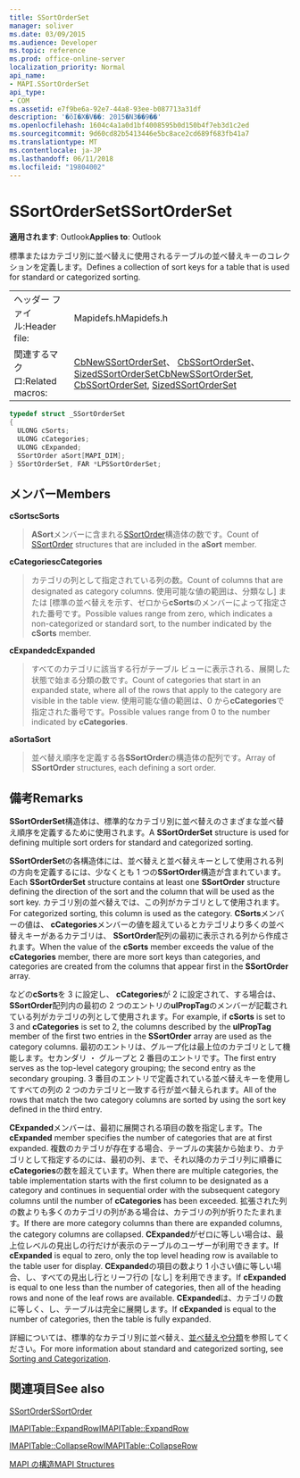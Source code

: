```yaml
---
title: SSortOrderSet
manager: soliver
ms.date: 03/09/2015
ms.audience: Developer
ms.topic: reference
ms.prod: office-online-server
localization_priority: Normal
api_name:
- MAPI.SSortOrderSet
api_type:
- COM
ms.assetid: e7f9be6a-92e7-44a8-93ee-b087713a31df
description: '�ŏI�X�V��: 2015�N3��9��'
ms.openlocfilehash: 1604c4a1a0d1bf4008595b0d150b4f7eb3d1c2ed
ms.sourcegitcommit: 9d60cd82b5413446e5bc8ace2cd689f683fb41a7
ms.translationtype: MT
ms.contentlocale: ja-JP
ms.lasthandoff: 06/11/2018
ms.locfileid: "19804002"
---
```

# <a name="ssortorderset"></a><span data-ttu-id="1be59-103">SSortOrderSet</span><span class="sxs-lookup"><span data-stu-id="1be59-103">SSortOrderSet</span></span>

  
  
<span data-ttu-id="1be59-104">**適用されます**: Outlook</span><span class="sxs-lookup"><span data-stu-id="1be59-104">**Applies to**: Outlook</span></span> 
  
<span data-ttu-id="1be59-105">標準またはカテゴリ別に並べ替えに使用されるテーブルの並べ替えキーのコレクションを定義します。</span><span class="sxs-lookup"><span data-stu-id="1be59-105">Defines a collection of sort keys for a table that is used for standard or categorized sorting.</span></span>
  
|||
|:-----|:-----|
|<span data-ttu-id="1be59-106">ヘッダー ファイル:</span><span class="sxs-lookup"><span data-stu-id="1be59-106">Header file:</span></span>  <br/> |<span data-ttu-id="1be59-107">Mapidefs.h</span><span class="sxs-lookup"><span data-stu-id="1be59-107">Mapidefs.h</span></span>  <br/> |
|<span data-ttu-id="1be59-108">関連するマクロ:</span><span class="sxs-lookup"><span data-stu-id="1be59-108">Related macros:</span></span>  <br/> |<span data-ttu-id="1be59-109">[CbNewSSortOrderSet](cbnewssortorderset.md)、 [CbSSortOrderSet](cbssortorderset.md)、 [SizedSSortOrderSet](sizedssortorderset.md)</span><span class="sxs-lookup"><span data-stu-id="1be59-109">[CbNewSSortOrderSet](cbnewssortorderset.md), [CbSSortOrderSet](cbssortorderset.md), [SizedSSortOrderSet](sizedssortorderset.md)</span></span> <br/> |
   
```cpp
typedef struct _SSortOrderSet
{
  ULONG cSorts;
  ULONG cCategories;
  ULONG cExpanded;
  SSortOrder aSort[MAPI_DIM];
} SSortOrderSet, FAR *LPSSortOrderSet;

```

## <a name="members"></a><span data-ttu-id="1be59-110">メンバー</span><span class="sxs-lookup"><span data-stu-id="1be59-110">Members</span></span>

 <span data-ttu-id="1be59-111">**cSorts**</span><span class="sxs-lookup"><span data-stu-id="1be59-111">**cSorts**</span></span>
  
> <span data-ttu-id="1be59-112">**ASort**メンバーに含まれる[SSortOrder](ssortorder.md)構造体の数です。</span><span class="sxs-lookup"><span data-stu-id="1be59-112">Count of [SSortOrder](ssortorder.md) structures that are included in the **aSort** member.</span></span> 
    
 <span data-ttu-id="1be59-113">**cCategories**</span><span class="sxs-lookup"><span data-stu-id="1be59-113">**cCategories**</span></span>
  
> <span data-ttu-id="1be59-114">カテゴリの列として指定されている列の数。</span><span class="sxs-lookup"><span data-stu-id="1be59-114">Count of columns that are designated as category columns.</span></span> <span data-ttu-id="1be59-115">使用可能な値の範囲は、分類なし] または [標準の並べ替えを示す、ゼロから**cSorts**のメンバーによって指定された番号です。</span><span class="sxs-lookup"><span data-stu-id="1be59-115">Possible values range from zero, which indicates a non-categorized or standard sort, to the number indicated by the **cSorts** member.</span></span> 
    
 <span data-ttu-id="1be59-116">**cExpanded**</span><span class="sxs-lookup"><span data-stu-id="1be59-116">**cExpanded**</span></span>
  
> <span data-ttu-id="1be59-117">すべてのカテゴリに該当する行がテーブル ビューに表示される、展開した状態で始まる分類の数です。</span><span class="sxs-lookup"><span data-stu-id="1be59-117">Count of categories that start in an expanded state, where all of the rows that apply to the category are visible in the table view.</span></span> <span data-ttu-id="1be59-118">使用可能な値の範囲は、0 から**cCategories**で指定された番号です。</span><span class="sxs-lookup"><span data-stu-id="1be59-118">Possible values range from 0 to the number indicated by **cCategories**.</span></span>
    
 <span data-ttu-id="1be59-119">**aSort**</span><span class="sxs-lookup"><span data-stu-id="1be59-119">**aSort**</span></span>
  
> <span data-ttu-id="1be59-120">並べ替え順序を定義する各**SSortOrder**の構造体の配列です。</span><span class="sxs-lookup"><span data-stu-id="1be59-120">Array of **SSortOrder** structures, each defining a sort order.</span></span> 
    
## <a name="remarks"></a><span data-ttu-id="1be59-121">備考</span><span class="sxs-lookup"><span data-stu-id="1be59-121">Remarks</span></span>

<span data-ttu-id="1be59-122">**SSortOrderSet**構造体は、標準的なカテゴリ別に並べ替えのさまざまな並べ替え順序を定義するために使用されます。</span><span class="sxs-lookup"><span data-stu-id="1be59-122">A **SSortOrderSet** structure is used for defining multiple sort orders for standard and categorized sorting.</span></span> 
  
<span data-ttu-id="1be59-123">**SSortOrderSet**の各構造体には、並べ替えと並べ替えキーとして使用される列の方向を定義するには、少なくとも 1 つの**SSortOrder**構造が含まれています。</span><span class="sxs-lookup"><span data-stu-id="1be59-123">Each **SSortOrderSet** structure contains at least one **SSortOrder** structure defining the direction of the sort and the column that will be used as the sort key.</span></span> <span data-ttu-id="1be59-124">カテゴリ別の並べ替えでは、この列がカテゴリとして使用されます。</span><span class="sxs-lookup"><span data-stu-id="1be59-124">For categorized sorting, this column is used as the category.</span></span> <span data-ttu-id="1be59-125">**CSorts**メンバーの値は、 **cCategories**メンバーの値を超えているとカテゴリより多くの並べ替えキーがあるカテゴリは、 **SSortOrder**配列の最初に表示される列から作成されます。</span><span class="sxs-lookup"><span data-stu-id="1be59-125">When the value of the **cSorts** member exceeds the value of the **cCategories** member, there are more sort keys than categories, and categories are created from the columns that appear first in the **SSortOrder** array.</span></span> 
  
<span data-ttu-id="1be59-126">などの**cSorts**を 3 に設定し、 **cCategories**が 2 に設定されて、する場合は、 **SSortOrder**配列内の最初の 2 つのエントリの**ulPropTag**のメンバーが記載されている列がカテゴリの列として使用されます。</span><span class="sxs-lookup"><span data-stu-id="1be59-126">For example, if **cSorts** is set to 3 and **cCategories** is set to 2, the columns described by the **ulPropTag** member of the first two entries in the **SSortOrder** array are used as the category columns.</span></span> <span data-ttu-id="1be59-127">最初のエントリは、グループ化は最上位のカテゴリとして機能します。セカンダリ ・ グループと 2 番目のエントリです。</span><span class="sxs-lookup"><span data-stu-id="1be59-127">The first entry serves as the top-level category grouping; the second entry as the secondary grouping.</span></span> <span data-ttu-id="1be59-128">3 番目のエントリで定義されている並べ替えキーを使用してすべての列の 2 つのカテゴリと一致する行が並べ替えられます。</span><span class="sxs-lookup"><span data-stu-id="1be59-128">All of the rows that match the two category columns are sorted by using the sort key defined in the third entry.</span></span> 
  
<span data-ttu-id="1be59-129">**CExpanded**メンバーは、最初に展開される項目の数を指定します。</span><span class="sxs-lookup"><span data-stu-id="1be59-129">The **cExpanded** member specifies the number of categories that are at first expanded.</span></span> <span data-ttu-id="1be59-130">複数のカテゴリが存在する場合、テーブルの実装から始まり、カテゴリとして指定するのには、最初の列、まで、それ以降のカテゴリ列に順番に**cCategories**の数を超えています。</span><span class="sxs-lookup"><span data-stu-id="1be59-130">When there are multiple categories, the table implementation starts with the first column to be designated as a category and continues in sequential order with the subsequent category columns until the number of **cCategories** has been exceeded.</span></span> <span data-ttu-id="1be59-131">拡張された列の数よりも多くのカテゴリの列がある場合は、カテゴリの列が折りたたまれます。</span><span class="sxs-lookup"><span data-stu-id="1be59-131">If there are more category columns than there are expanded columns, the category columns are collapsed.</span></span> <span data-ttu-id="1be59-132">**CExpanded**がゼロに等しい場合は、最上位レベルの見出しの行だけが表示のテーブルのユーザーが利用できます。</span><span class="sxs-lookup"><span data-stu-id="1be59-132">If **cExpanded** is equal to zero, only the top level heading row is available to the table user for display.</span></span> <span data-ttu-id="1be59-133">**CExpanded**の項目の数より 1 小さい値に等しい場合、し、すべての見出し行とリーフ行の [なし] を利用できます。</span><span class="sxs-lookup"><span data-stu-id="1be59-133">If **cExpanded** is equal to one less than the number of categories, then all of the heading rows and none of the leaf rows are available.</span></span> <span data-ttu-id="1be59-134">**CExpanded**は、カテゴリの数に等しく、し、テーブルは完全に展開します。</span><span class="sxs-lookup"><span data-stu-id="1be59-134">If **cExpanded** is equal to the number of categories, then the table is fully expanded.</span></span> 
  
<span data-ttu-id="1be59-135">詳細については、標準的なカテゴリ別に並べ替え、[並べ替えや分類](sorting-and-categorization.md)を参照してください。</span><span class="sxs-lookup"><span data-stu-id="1be59-135">For more information about standard and categorized sorting, see [Sorting and Categorization](sorting-and-categorization.md).</span></span>
  
## <a name="see-also"></a><span data-ttu-id="1be59-136">関連項目</span><span class="sxs-lookup"><span data-stu-id="1be59-136">See also</span></span>



[<span data-ttu-id="1be59-137">SSortOrder</span><span class="sxs-lookup"><span data-stu-id="1be59-137">SSortOrder</span></span>](ssortorder.md)
  
[<span data-ttu-id="1be59-138">IMAPITable::ExpandRow</span><span class="sxs-lookup"><span data-stu-id="1be59-138">IMAPITable::ExpandRow</span></span>](imapitable-expandrow.md)
  
[<span data-ttu-id="1be59-139">IMAPITable::CollapseRow</span><span class="sxs-lookup"><span data-stu-id="1be59-139">IMAPITable::CollapseRow</span></span>](imapitable-collapserow.md)


[<span data-ttu-id="1be59-140">MAPI の構造</span><span class="sxs-lookup"><span data-stu-id="1be59-140">MAPI Structures</span></span>](mapi-structures.md)

